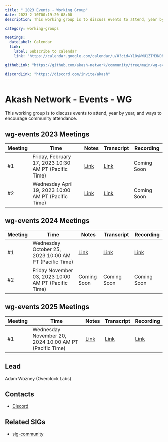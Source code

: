 ```yaml
---
title: " 2023 Events - Working Group"
date: 2023-2-10T00:19:20-08:00
description: This working group is to discuss events to attend, year by year, and ways to encourage community attendance.

category: working-groups

meetings:
  dateLabel: Calendar
  link:
    label: Subscribe to calendar
    link: "https://calendar.google.com/calendar/u/0?cid=Y18yNWU1ZTM3NDhlNGM0YWI3YTU1ZjQxZmJjNWViZWJjYzBhMDNiNDBmYjAyODc4NWYxNDE1OWJmYWViZWExMmUyQGdyb3VwLmNhbGVuZGFyLmdvb2dsZS5jb20"

githubLink: "https://github.com/akash-network/community/tree/main/wg-events"

discordLink: "https://discord.com/invite/akash"
---
```


# Akash Network - Events - WG

This working group is to discuss events to attend, year by year, and ways to encourage community attendance.

## wg-events 2023 Meetings

| Meeting | Time                                                 | Notes                                                                                                       | Transcript                                                                                                             | Recording   |
| ------- | ---------------------------------------------------- | ----------------------------------------------------------------------------------------------------------- | ---------------------------------------------------------------------------------------------------------------------- | ----------- |
| #1      | Friday, February 17, 2023 10:30 AM PT (Pacific Time) | [Link](https://github.com/akash-network/community/blob/main/wg-events/meetings/wg-events-001-2023-02-17.md) | [Link](https://github.com/akash-network/community/blob/main/wg-events/meetings/wg-events-001-2023-02-17.md#transcript) | Coming Soon |
| #2      | Wednesday April 19, 2023 10:00 AM PT (Pacific Time)  | [Link](https://github.com/akash-network/community/blob/main/wg-events/meetings/wg-events-002-2023-04-14.md) | [Link](https://github.com/akash-network/community/blob/main/wg-events/meetings/wg-events-002-2023-04-14.md#transcript) | Coming Soon |

## wg-events 2024 Meetings

| Meeting | Time                                                  | Notes                                                                                                  | Transcript                                                                                                        | Recording                                                                                                                    |
| ------- | ----------------------------------------------------- | ------------------------------------------------------------------------------------------------------ | ----------------------------------------------------------------------------------------------------------------- | ---------------------------------------------------------------------------------------------------------------------------- |
| #1      | Wednesday October 25, 2023 10:00 AM PT (Pacific Time) | [Link](https://github.com/akash-network/community/blob/main/wg-events/meetings-2024/001-2023-10-25.md) | [Link](https://github.com/akash-network/community/blob/main/wg-events/meetings-2024/001-2023-10-25.md#transcript) | [Link](https://bts4wsldpu6iuvcvdvsbncztc7whshy4izdsugaho3j74nq2pcla.arweave.net/DOXLSWN9PIpUVR1kFoszF-x5HxxGRyoYB3bT_jYaeJY) |
| #2      | Friday November 03, 2023 10:00 AM PT (Pacific Time)   | Coming Soon                                                                                            | Coming Soon                                                                                                       | Coming Soon                                                                                                                  |

## wg-events 2025 Meetings

| Meeting | Time                                                   | Notes                                                                                                           | Transcript                                                                                                                 | Recording                                                                                                                    |
| ------- | ------------------------------------------------------ | --------------------------------------------------------------------------------------------------------------- | -------------------------------------------------------------------------------------------------------------------------- | ---------------------------------------------------------------------------------------------------------------------------- |
| #1      | Wednesday November 20, 2024 10:00 AM PT (Pacific Time) | [Link](https://github.com/akash-network/community/blob/main/wg-events/meeting-2025/wg-events-001-2024-11-20.md) | [Link](https://github.com/akash-network/community/blob/main/wg-events/meeting-2025/wg-events-001-2024-11-20.md#transcript) | [Link](https://hfwetu5tb3iet4fswdz5qgxrv35wupvtdjbmkkjk37ohxmthcmka.arweave.net/OWxJ07MO0EnwsrDz2BrxrvtqPrMaQsUpKt_ce7JnExQ) |

## Lead

Adam Wozney (Overclock Labs)

## Contacts

- [Discord](https://discord.com/channels/747885925232672829/1067981460461588480)

## Related SIGs

- [sig-community](https://github.com/akash-network/community/tree/main/sig-community)
